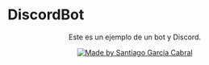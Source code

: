 # DiscordBot

<p align="center">
Este es un ejemplo de un bot y Discord.
</p>

<p align="center">
  <a href="https://github.com/stylder">
    <img alt="Made by Santiago García Cabral" src="https://img.shields.io/badge/made-by%20Santiago%20Garc%C3%ADa%20Cabral-green">
  </a>
</p>
